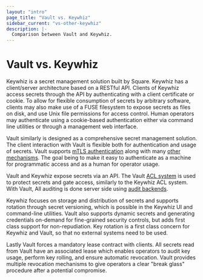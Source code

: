 ```yaml
---
layout: "intro"
page_title: "Vault vs. Keywhiz"
sidebar_current: "vs-other-keywhiz"
description: |-
  Comparison between Vault and Keywhiz.
---
```


# Vault vs. Keywhiz

Keywhiz is a secret management solution built by Square. Keywhiz
has a client/server architecture based on a RESTful API. Clients of
Keywhiz access secrets through the API by authenticating with a client
certificate or cookie. To allow for flexible consumption of secrets by arbitrary
software, clients may also make use of a FUSE filesystem to expose secrets
as files on disk, and use Unix file permissions for access control.  Human
operators may authenticate using a cookie-based authentication either via command
line utilities or through a management web interface.

Vault similarly is designed as a comprehensive secret management
solution. The client interaction with Vault is flexible
both for authentication and usage of secrets. Vault supports [mTLS
authentication](/docs/auth/cert.html) along with many [other
mechanisms](/docs/auth/index.html). The goal being to make it easy to
authenticate as a machine for programmatic access and as a human for
operator usage.

Vault and Keywhiz expose secrets via an API. The Vault
[ACL system](/docs/concepts/policies.html) is used
to protect secrets and gate access, similarly to the
Keywhiz ACL system.  With Vault, All auditing is done
server side using [audit backends](/docs/audit/index.html).

Keywhiz focuses on storage and distribution of secrets and supports
rotation through secret versioning, which is possible in the Keywhiz UI and
command-line utilities. Vault also supports dynamic secrets and generating credentials
on-demand for fine-grained security controls, but adds first class support
for non-repudiation. Key rotation is a first class concern for Keywhiz and Vault, so
that no external systems need to be used.

Lastly Vault forces a mandatory lease contract with clients. All secrets read
from Vault have an associated lease which enables operators to audit key usage,
perform key rolling, and ensure automatic revocation. Vault provides multiple
revocation mechanisms to give operators a clear "break glass" procedure after
a potential compromise.

